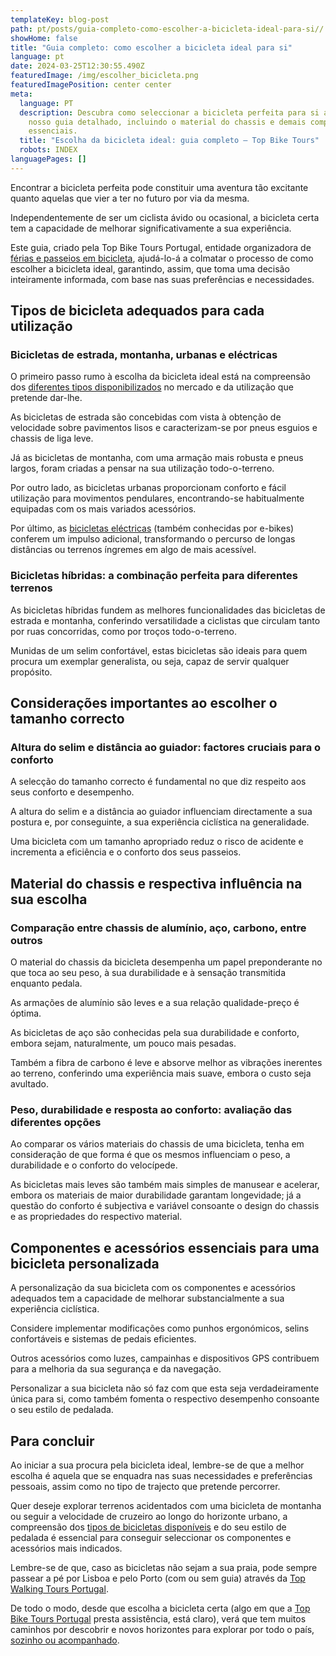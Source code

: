 ```yaml
---
templateKey: blog-post
path: pt/posts/guia-completo-como-escolher-a-bicicleta-ideal-para-si//
showHome: false
title: "Guia completo: como escolher a bicicleta ideal para si"
language: pt
date: 2024-03-25T12:30:55.490Z
featuredImage: /img/escolher_bicicleta.png
featuredImagePosition: center center
meta:
  language: PT
  description: Descubra como seleccionar a bicicleta perfeita para si através do
    nosso guia detalhado, incluindo o material do chassis e demais componentes
    essenciais.
  title: "Escolha da bicicleta ideal: guia completo – Top Bike Tours"
  robots: INDEX
languagePages: []
---
```

Encontrar a bicicleta perfeita pode constituir uma aventura tão excitante quanto aquelas que vier a ter no futuro por via da mesma.

Independentemente de ser um ciclista ávido ou ocasional, a bicicleta certa tem a capacidade de melhorar significativamente a sua experiência.

Este guia, criado pela Top Bike Tours Portugal, entidade organizadora de [férias e passeios em bicicleta](https://topbiketoursportugal.com/pt/), ajudá-lo-á a colmatar o processo de como escolher a bicicleta ideal, garantindo, assim, que toma uma decisão inteiramente informada, com base nas suas preferências e necessidades.

## Tipos de bicicleta adequados para cada utilização

### Bicicletas de estrada, montanha, urbanas e eléctricas

O primeiro passo rumo à escolha da bicicleta ideal está na compreensão dos [diferentes tipos disponibilizados](https://topbiketoursportugal.com/pt/bicicletas/) no mercado e da utilização que pretende dar-lhe.

As bicicletas de estrada são concebidas com vista à obtenção de velocidade sobre pavimentos lisos e caracterizam-se por pneus esguios e chassis de liga leve.

Já as bicicletas de montanha, com uma armação mais robusta e pneus largos, foram criadas a pensar na sua utilização todo-o-terreno.

Por outro lado, as bicicletas urbanas proporcionam conforto e fácil utilização para movimentos pendulares, encontrando-se habitualmente equipadas com os mais variados acessórios.

Por último, as [bicicletas eléctricas](https://topbiketoursportugal.com/pt/posts/bicicletas-electricas-como-e-que-estas-podem-ajuda-lo-nas-rotas-ciclisticas-mais-dificeis/) (também conhecidas por e-bikes) conferem um impulso adicional, transformando o percurso de longas distâncias ou terrenos íngremes em algo de mais acessível.

### Bicicletas híbridas: a combinação perfeita para diferentes terrenos

As bicicletas híbridas fundem as melhores funcionalidades das bicicletas de estrada e montanha, conferindo versatilidade a ciclistas que circulam tanto por ruas concorridas, como por troços todo-o-terreno.

Munidas de um selim confortável, estas bicicletas são ideais para quem procura um exemplar generalista, ou seja, capaz de servir qualquer propósito.

## Considerações importantes ao escolher o tamanho correcto

### Altura do selim e distância ao guiador: factores cruciais para o conforto

A selecção do tamanho correcto é fundamental no que diz respeito aos seus conforto e desempenho.

A altura do selim e a distância ao guiador influenciam directamente a sua postura e, por conseguinte, a sua experiência ciclística na generalidade.

Uma bicicleta com um tamanho apropriado reduz o risco de acidente e incrementa a eficiência e o conforto dos seus passeios.

## Material do chassis e respectiva influência na sua escolha

### Comparação entre chassis de alumínio, aço, carbono, entre outros

O material do chassis da bicicleta desempenha um papel preponderante no que toca ao seu peso, à sua durabilidade e à sensação transmitida enquanto pedala.

As armações de alumínio são leves e a sua relação qualidade-preço é óptima.

As bicicletas de aço são conhecidas pela sua durabilidade e conforto, embora sejam, naturalmente, um pouco mais pesadas.

Também a fibra de carbono é leve e absorve melhor as vibrações inerentes ao terreno, conferindo uma experiência mais suave, embora o custo seja avultado.

### Peso, durabilidade e resposta ao conforto: avaliação das diferentes opções

Ao comparar os vários materiais do chassis de uma bicicleta, tenha em consideração de que forma é que os mesmos influenciam o peso, a durabilidade e o conforto do velocípede.

As bicicletas mais leves são também mais simples de manusear e acelerar, embora os materiais de maior durabilidade garantam longevidade; já a questão do conforto é subjectiva e variável consoante o design do chassis e as propriedades do respectivo material.

## Componentes e acessórios essenciais para uma bicicleta personalizada

A personalização da sua bicicleta com os componentes e acessórios adequados tem a capacidade de melhorar substancialmente a sua experiência ciclística.

Considere implementar modificações como punhos ergonómicos, selins confortáveis e sistemas de pedais eficientes.

Outros acessórios como luzes, campainhas e dispositivos GPS contribuem para a melhoria da sua segurança e da navegação.

Personalizar a sua bicicleta não só faz com que esta seja verdadeiramente única para si, como também fomenta o respectivo desempenho consoante o seu estilo de pedalada.

## Para concluir

Ao iniciar a sua procura pela bicicleta ideal, lembre-se de que a melhor escolha é aquela que se enquadra nas suas necessidades e preferências pessoais, assim como no tipo de trajecto que pretende percorrer.

Quer deseje explorar terrenos acidentados com uma bicicleta de montanha ou seguir a velocidade de cruzeiro ao longo do horizonte urbano, a compreensão dos [tipos de bicicletas disponíveis](https://topbiketoursportugal.com/pt/bicicletas/) e do seu estilo de pedalada é essencial para conseguir seleccionar os componentes e acessórios mais indicados.

Lembre-se de que, caso as bicicletas não sejam a sua praia, pode sempre passear a pé por Lisboa e pelo Porto (com ou sem guia) através da [Top Walking Tours Portugal](https://topwalkingtoursportugal.com/pt/).

De todo o modo, desde que escolha a bicicleta certa (algo em que a [Top Bike Tours Portugal](https://topbiketoursportugal.com/pt/) presta assistência, está claro), verá que tem muitos caminhos por descobrir e novos horizontes para explorar por todo o país, [sozinho ou acompanhado](https://topbiketoursportugal.com/pt/blog/passeio-em-bicicleta-com-guia-em-portugal/).